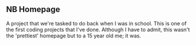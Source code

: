 ﻿## NB Homepage

A project that we're tasked to do back when I was in school. This is one of the first coding projects that I've done. Although I have to admit, this wasn't the 'prettiest' homepage but to a 15 year old me; it was.
